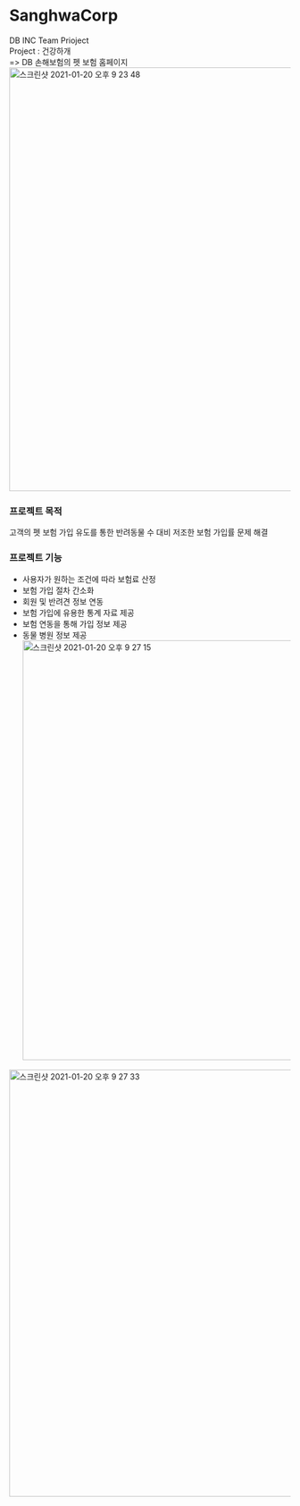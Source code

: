 # SanghwaCorp
 DB INC Team Prioject</br>
 Project : 건강하개</br>
 => DB 손해보험의 펫 보험 홈페이지 </br>
 <img width="758" alt="스크린샷 2021-01-20 오후 9 23 48" src="https://user-images.githubusercontent.com/70561950/105174359-cb907a80-5b65-11eb-990f-6227648b0d01.png">
</br>

 ### 프로젝트 목적
 고객의 펫 보험 가입 유도를 통한 반려동물 수 대비 저조한 보험 가입률 문제 해결</br>
 ### 프로젝트 기능
 - 사용자가 원하는 조건에 따라 보험료 산정</br>
 - 보험 가입 절차 간소화</br>
 - 회원 및 반려견 정보 연동</br>
 - 보험 가입에 유용한 통계 자료 제공</br>
 - 보험 연동을 통해 가입 정보 제공</br>
 - 동물 병원 정보 제공</br>
<img width="751" alt="스크린샷 2021-01-20 오후 9 27 15" src="https://user-images.githubusercontent.com/70561950/105174712-51142a80-5b66-11eb-841b-5a646ce70b6f.png"></br>
<img width="764" alt="스크린샷 2021-01-20 오후 9 27 33" src="https://user-images.githubusercontent.com/70561950/105174718-52ddee00-5b66-11eb-8670-c233309e679c.png">
